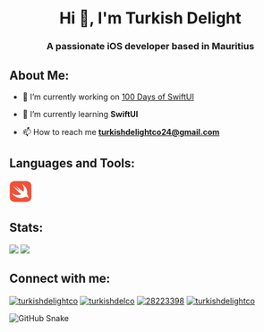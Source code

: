 <h1 align="center">Hi 👋, I'm Turkish Delight</h1>
<h3 align="center">A passionate iOS developer based in Mauritius</h3>

<h2 align="left">About Me:</h2>

- 🔭 I’m currently working on [100 Days of SwiftUI](https://www.hackingwithswift.com/100/swiftui)

- 🌱 I’m currently learning **SwiftUI**

- 📫 How to reach me **turkishdelightco24@gmail.com**

<h2 align="left">Languages and Tools:</h2>
<p align="left"> <a href="https://developer.apple.com/swift/" target="_blank" rel="noreferrer"> <img src="https://raw.githubusercontent.com/devicons/devicon/master/icons/swift/swift-original.svg" alt="swift" width="40" height="40"/> </a> </p>

<h2 align="left">Stats:</h2>

<picture>
  <source
    srcset="https://github-readme-stats.vercel.app/api?username=TurkishDelightCo&show_icons=true&theme=monokai"
    media="(prefers-color-scheme: dark)"
  />
  <source
    srcset="https://github-readme-stats.vercel.app/api?username=TurkishDelightCo&show_icons=true&theme=swift"
    media="(prefers-color-scheme: light), (prefers-color-scheme: no-preference)"
  />
  <img src="https://github-readme-stats.vercel.app/api?username=TurkishDelightCo&show_icons=true" />
</picture>

<picture>
  <source
    srcset="https://github-readme-stats.vercel.app/api/top-langs/?username=TurkishDelightCo&theme=monokai&card_width=250px&show_icons=true"
    media="(prefers-color-scheme: dark)"
  />
  <source
    srcset=https://github-readme-stats.vercel.app/api/top-langs/?username=TurkishDelightCo&theme=swift&card_width=250px&show_icons=true"
    media="(prefers-color-scheme: light), (prefers-color-scheme: no-preference)"
  />
  <img src="https://github-readme-stats.vercel.app/api/top-langs/?username=TurkishDelightCo&card_width=250px&show_icons=true" />
</picture>

<h2 align="left">Connect with me:</h2>
<p align="left">
<a href="https://dev.to/turkishdelightco" target="blank"><img align="center" src="https://raw.githubusercontent.com/rahuldkjain/github-profile-readme-generator/master/src/images/icons/Social/devto.svg" alt="turkishdelightco" height="30" width="40" /></a>
<a href="https://twitter.com/turkishdelco" target="blank"><img align="center" src="https://raw.githubusercontent.com/rahuldkjain/github-profile-readme-generator/master/src/images/icons/Social/twitter.svg" alt="turkishdelco" height="30" width="40" /></a>
<a href="https://stackoverflow.com/users/28223398" target="blank"><img align="center" src="https://raw.githubusercontent.com/rahuldkjain/github-profile-readme-generator/master/src/images/icons/Social/stack-overflow.svg" alt="28223398" height="30" width="40" /></a>
<a href="https://instagram.com/turkishdelightco" target="blank"><img align="center" src="https://raw.githubusercontent.com/rahuldkjain/github-profile-readme-generator/master/src/images/icons/Social/instagram.svg" alt="turkishdelightco" height="30" width="40" /></a>
</p>

<img alt="GitHub Snake" src="https://raw.githubusercontent.com/TurkishDelightCo/TurkishDelightCo/output/github-contribution-grid-snake.svg" />

